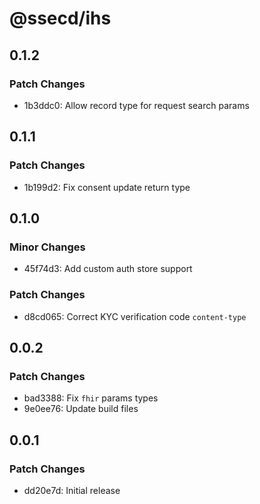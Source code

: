 # @ssecd/ihs

## 0.1.2

### Patch Changes

- 1b3ddc0: Allow record type for request search params

## 0.1.1

### Patch Changes

- 1b199d2: Fix consent update return type

## 0.1.0

### Minor Changes

- 45f74d3: Add custom auth store support

### Patch Changes

- d8cd065: Correct KYC verification code `content-type`

## 0.0.2

### Patch Changes

- bad3388: Fix `fhir` params types
- 9e0ee76: Update build files

## 0.0.1

### Patch Changes

- dd20e7d: Initial release
